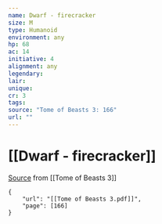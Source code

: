 ```yaml
---
name: Dwarf - firecracker
size: M
type: Humanoid
environment: any
hp: 68
ac: 14
initiative: 4
alignment: any
legendary: 
lair: 
unique: 
cr: 3
tags: 
source: "Tome of Beasts 3: 166"
url: ""
---
```

# [[Dwarf - firecracker]]

[Source](zotero://open-pdf/library/items/BLGR9HVR?page=166) from [[Tome of Beasts 3]]

```pdf
{
	"url": "[[Tome of Beasts 3.pdf]]",
	"page": [166]
}
```

